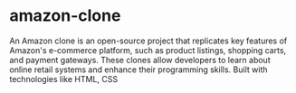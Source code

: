 # amazon-clone
An Amazon clone is an open-source project that replicates key features of Amazon's e-commerce platform, such as product listings, shopping carts, and payment gateways. These clones allow developers to learn about online retail systems and enhance their programming skills. Built with technologies like HTML, CSS
